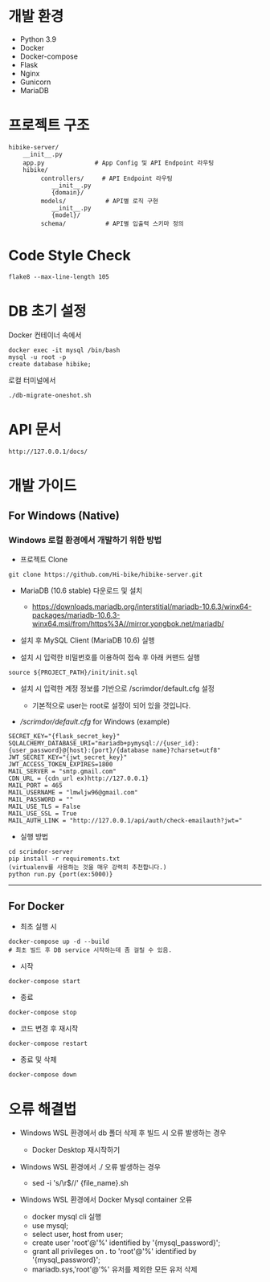 # 개발 환경
* Python 3.9
* Docker
* Docker-compose
* Flask
* Nginx
* Gunicorn
* MariaDB

# 프로젝트 구조
```
hibike-server/
    __init__.py
    app.py              # App Config 및 API Endpoint 라우팅
    hibike/
         controllers/     # API Endpoint 라우팅
            __init__.py
            {domain}/
         models/           # API별 로직 구현
            __init__.py
            {model}/
         schema/           # API별 입출력 스키마 정의
```

# Code Style Check
```
flake8 --max-line-length 105
```

# DB 초기 설정
Docker 컨테이너 속에서
```
docker exec -it mysql /bin/bash
mysql -u root -p
create database hibike;
```
로컬 터미널에서
```
./db-migrate-oneshot.sh
```

# API 문서
```
http://127.0.0.1/docs/
```
# 개발 가이드
## For Windows (Native)
### Windows 로컬 환경에서 개발하기 위한 방법

* 프로젝트 Clone
```
git clone https://github.com/Hi-bike/hibike-server.git
```

* MariaDB (10.6 stable) 다운로드 및 설치

   * https://downloads.mariadb.org/interstitial/mariadb-10.6.3/winx64-packages/mariadb-10.6.3-winx64.msi/from/https%3A//mirror.yongbok.net/mariadb/
 
* 설치 후 MySQL Client (MariaDB 10.6) 실행
* 설치 시 입력한 비밀번호를 이용하여 접속 후 아래 커맨드 실행
```
source ${PROJECT_PATH}/init/init.sql
```

* 설치 시 입력한 계정 정보를 기반으로 /scrimdor/default.cfg 설정
  * 기본적으로 user는 root로 설정이 되어 있을 것입니다.

* */scrimdor/default.cfg* for Windows (example)
```
SECRET_KEY="{flask_secret_key}"
SQLALCHEMY_DATABASE_URI="mariadb+pymysql://{user_id}:{user_password}@{host}:{port}/{database name}?charset=utf8"
JWT_SECRET_KEY="{jwt_secret_key}"
JWT_ACCESS_TOKEN_EXPIRES=1800
MAIL_SERVER = "smtp.gmail.com"
CDN_URL = {cdn_url ex)http://127.0.0.1}
MAIL_PORT = 465
MAIL_USERNAME = "lmwljw96@gmail.com"
MAIL_PASSWORD = ""
MAIL_USE_TLS = False
MAIL_USE_SSL = True
MAIL_AUTH_LINK = "http://127.0.0.1/api/auth/check-emailauth?jwt="
```
* 실행 방법
```
cd scrimdor-server 
pip install -r requirements.txt
(virtualenv를 사용하는 것을 매우 강력히 추천합니다.)
python run.py {port(ex:5000)}
```
***

## For Docker
* 최초 실행 시
```
docker-compose up -d --build
# 최초 빌드 후 DB service 시작하는데 좀 걸릴 수 있음.
```

* 시작
```
docker-compose start
```

* 종료
```
docker-compose stop
```

* 코드 변경 후 재시작
```
docker-compose restart
```

* 종료 및 삭제
```
docker-compose down
```

# 오류 해결법
* Windows WSL 환경에서 db 폴더 삭제 후 빌드 시 오류 발생하는 경우
  * Docker Desktop 재시작하기

* Windows WSL 환경에서 ./ 오류 발생하는 경우
   * sed -i 's/\r$//' {file_name}.sh

* Windows WSL 환경에서 Docker Mysql container 오류
   * docker mysql cli 실행
   * use mysql;
   * select user, host from user;
   * create user 'root'@'%' identified by '{mysql_password}';
   * grant all privileges on *.* to 'root'@'%' identified by '{mysql_password}';
   * mariadb.sys,'root'@'%' 유저를 제외한 모든 유저 삭제
